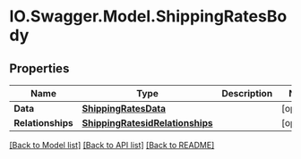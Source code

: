 # IO.Swagger.Model.ShippingRatesBody
## Properties

Name | Type | Description | Notes
------------ | ------------- | ------------- | -------------
**Data** | [**ShippingRatesData**](ShippingRatesData.md) |  | [optional] 
**Relationships** | [**ShippingRatesidRelationships**](ShippingRatesidRelationships.md) |  | [optional] 

[[Back to Model list]](../README.md#documentation-for-models) [[Back to API list]](../README.md#documentation-for-api-endpoints) [[Back to README]](../README.md)


